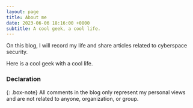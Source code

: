 ```yaml
---
layout: page
title: About me
date: 2023-06-06 18:16:00 +0800
subtitle: A cool geek, a cool life.
---
```


On this blog, I will record my life and share articles related to cyberspace security.  
    
Here is a cool geek with a cool life.
   
      
### Declaration

{: .box-note}
All comments in the blog only represent my personal views and are not related to anyone, organization, or group.
